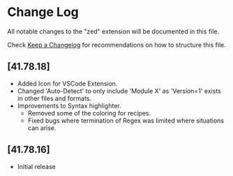 # Change Log

All notable changes to the "zed" extension will be documented in this file.

Check [Keep a Changelog](http://keepachangelog.com/) for recommendations on how to structure this file.

## [41.78.18]

- Added Icon for VSCode Extension.
- Changed 'Auto-Detect' to only include 'Module X' as 'Version=1' exists in other files and formats.
- Improvements to Syntax highlighter.
  - Removed some of the coloring for recipes.
  - Fixed bugs where termination of Regex was limited where situations can arise.

## [41.78.16]

- Initial release